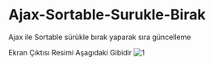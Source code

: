 # Ajax-Sortable-Surukle-Birak
 Ajax ile Sortable sürükle bırak yaparak sıra güncelleme


Ekran Çıktısı Resimi Aşagıdaki Gibidir 
![1](https://user-images.githubusercontent.com/34952020/132057484-ab68de63-857e-496d-9cf1-4bab4fb3443b.PNG)



<!--- Veritanaına İmport Edin -

SET NAMES utf8mb4;
SET FOREIGN_KEY_CHECKS = 0;

-- ----------------------------
-- Table structure for konular
-- ----------------------------
DROP TABLE IF EXISTS `konular`;
CREATE TABLE `konular`  (
  `id` int(11) NOT NULL AUTO_INCREMENT,
  `konu_baslik` varchar(255) CHARACTER SET utf8 COLLATE utf8_general_ci NOT NULL,
  `konu_aciklama` text CHARACTER SET utf8 COLLATE utf8_general_ci NOT NULL,
  `sira` int(11) NULL DEFAULT NULL,
  PRIMARY KEY (`id`) USING BTREE
) ENGINE = InnoDB AUTO_INCREMENT = 4 CHARACTER SET = utf8 COLLATE = utf8_general_ci ROW_FORMAT = Dynamic;

-- ----------------------------
-- Records of konular
-- ----------------------------
INSERT INTO `konular` VALUES (1, 'Türkçe', 'Türkçe Açıklama', 2);
INSERT INTO `konular` VALUES (2, 'Matematik', 'Matematik Açıklama', 3);
INSERT INTO `konular` VALUES (3, 'Edebiyat', 'Edebiyat Açıklama', 6);
INSERT INTO `konular` VALUES (4, 'Biyoloji', 'Biyoloji Açıklama', 0);
INSERT INTO `konular` VALUES (5, 'Kimya', 'Kimya Açıklama', 7);
INSERT INTO `konular` VALUES (6, 'Felsefe', 'Felsefe Açıklama', 1);
INSERT INTO `konular` VALUES (7, 'Tarih', 'Tarih Açıklama', 4);
INSERT INTO `konular` VALUES (8, 'Coğrafya', 'Coğrafya Açıklama1', 5);

SET FOREIGN_KEY_CHECKS = 1;
